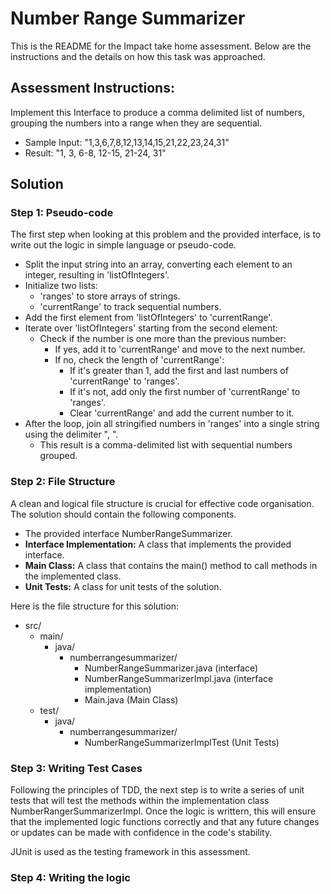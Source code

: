 # Number Range Summarizer

This is the README for the Impact take home assessment. Below are the instructions 
and the details on how this task was approached.

## Assessment Instructions:
Implement this Interface to produce a comma delimited list of numbers,
grouping the numbers into a range when they are sequential.

* Sample Input: "1,3,6,7,8,12,13,14,15,21,22,23,24,31"
* Result: "1, 3, 6-8, 12-15, 21-24, 31"

## Solution

### Step 1: Pseudo-code
The first step when looking at this problem and the provided interface, is to write out
the logic in simple language or pseudo-code.

* Split the input string into an array, converting each element to an integer, 
resulting in 'listOfIntegers'.
* Initialize two lists:
  - 'ranges' to store arrays of strings.
  - 'currentRange' to track sequential numbers. 
* Add the first element from 'listOfIntegers' to 'currentRange'.
* Iterate over 'listOfIntegers' starting from the second element:
  - Check if the number is one more than the previous number:
    - If yes, add it to 'currentRange' and move to the next number.
    - If no, check the length of 'currentRange':
      - If it's greater than 1, add the first and last numbers of 'currentRange' to 'ranges'.
      - If it's not, add only the first number of 'currentRange' to 'ranges'.
      - Clear 'currentRange' and add the current number to it.
* After the loop, join all stringified numbers in 'ranges' into a single string 
using the delimiter ", ".
  - This result is a comma-delimited list with sequential numbers grouped.

### Step 2: File Structure

A clean and logical file structure is crucial for effective code organisation.
The solution should contain the following components.

* The provided interface NumberRangeSummarizer.
* **Interface Implementation:** A class that implements the provided interface.
* **Main Class:** A class that contains the main() method to call methods 
in the implemented class.
* **Unit Tests:** A class for unit tests of the solution.

Here is the file structure for this solution:

* src/
  * main/
    * java/
      * numberrangesummarizer/
        * NumberRangeSummarizer.java (interface)
        * NumberRangeSummarizerImpl.java (interface implementation)
        * Main.java (Main Class)
  * test/
    * java/
      * numberrangesummarizer/
        * NumberRangeSummarizerImplTest (Unit Tests)

### Step 3: Writing Test Cases

Following the principles of TDD, the next step is to write a series of unit tests
that will test the methods within the implementation class 
NumberRangerSummarizerImpl. Once the logic is writtern, this will ensure 
that the implemented logic functions correctly and that any future changes 
or updates can be made with confidence in the code's stability.

JUnit is used as the testing framework in this assessment.

### Step 4: Writing the logic




